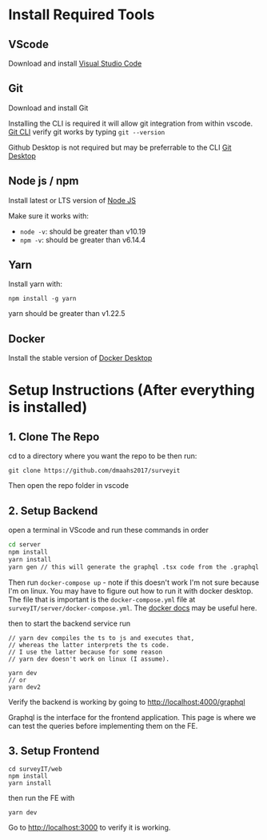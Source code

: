 # Install Required Tools
## VScode
Download and install [Visual Studio Code](https://code.visualstudio.com/)

## Git
Download and install Git

Installing the CLI is required it will allow git integration from within vscode.
[Git CLI](https://git-scm.com/downloads)
verify git works by typing `git --version`


Github Desktop is not required but may be preferrable to the CLI
[Git Desktop](https://desktop.github.com/)

## Node js / npm
Install latest or LTS version of [Node JS](https://nodejs.org/en/)

Make sure it works with:
* `node -v`: should be greater than v10.19
* `npm -v`: should be greater than v6.14.4

## Yarn
Install yarn with:
```
npm install -g yarn
```
yarn should be greater than v1.22.5

## Docker
Install the stable version of [Docker Desktop](https://www.docker.com/products/docker-desktop)

# Setup Instructions (After everything is installed)
## 1. Clone The Repo
cd to a directory where you want the repo to be then run: 
```
git clone https://github.com/dmaahs2017/surveyit
```

Then open the repo folder in vscode
## 2. Setup Backend
open a terminal in VScode and run these commands in order
```bash
cd server
npm install
yarn install
yarn gen // this will generate the graphql .tsx code from the .graphql files
```
Then run `docker-compose up` - note if this doesn't work I'm not sure because I'm on linux. You may have to figure out how to run it with docker desktop. The file that is important is the `docker-compose.yml` file at `surveyIT/server/docker-compose.yml`. The [docker docs](https://docs.docker.com/compose/install/) may be useful here.

then to start the backend service run
```
// yarn dev compiles the ts to js and executes that, 
// whereas the latter interprets the ts code. 
// I use the latter because for some reason 
// yarn dev doesn't work on linux (I assume).

yarn dev
// or
yarn dev2
```

Verify the backend is working by going to [http://localhost:4000/graphql](http://localhost:4000/graphql)

Graphql is the interface for the frontend application. This page is where we can test the queries before implementing them on the FE.


## 3. Setup Frontend
```
cd surveyIT/web
npm install
yarn install
```
then run the FE with 
```
yarn dev
```
Go to [http://localhost:3000](http://localhost:3000) to verify it is working.

